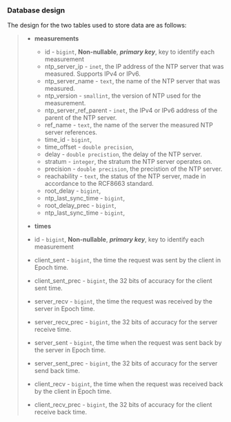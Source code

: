 ### Database design

The design for the two tables used to store data are as follows:
> * **measurements**  
>
>    * id -                      `bigint`, **Non-nullable**, ***primary key***, key to identify each measurement
>    * ntp_server_ip -           `inet`, the IP address of the NTP server that was measured. Supports IPv4 or IPv6.
>    * ntp_server_name -         `text`, the name of the NTP server that was measured.
>    * ntp_version -             `smallint`, the version of NTP used for the measurement.
>    * ntp_server_ref_parent -   `inet`, the IPv4 or IPv6 address of the parent of the NTP server.
>    * ref_name -                `text`, the name of the server the measured NTP server references.
>    * time_id -                 `bigint`,
>    * time_offset -             `double precision`,
>    * delay -                   `double precistion`, the delay of the NTP server.
>    * stratum -                 `integer`, the stratum the NTP server operates on.
>    * precision -               `double precision`, the precistion of the NTP server.
>    * reachability -            `text`, the status of the NTP server, made in accordance to the RCF8663 standard.
>    * root_delay -              `bigint`,
>    * ntp_last_sync_time -      `bigint`,
>    * root_delay_prec -         `bigint`,
>    * ntp_last_sync_time -      `bigint`,
>* **times**
>
>  * id -                      `bigint`, **Non-nullable**, ***primary key***, key to identify each measurement
>  * client_sent -             `bigint`, the time the request was sent by the client in Epoch time.
>  * client_sent_prec -        `bigint`, the 32 bits of accuracy for the client sent time.
>  * server_recv -             `bigint`, the time the request was received by the server in Epoch time.
>  * server_recv_prec -        `bigint`, the 32 bits of accuracy for the server receive time.
>  * server_sent -             `bigint`, the time when the request was sent back by the server in Epoch time.
>  * server_sent_prec -        `bigint`, the 32 bits of accuracy for the server send back time.
>  * client_recv -             `bigint`, the time when the request was received back by the client in Epoch time.
>  * client_recv_prec -        `bigint`, the 32 bits of accuracy for the client receive back time.
